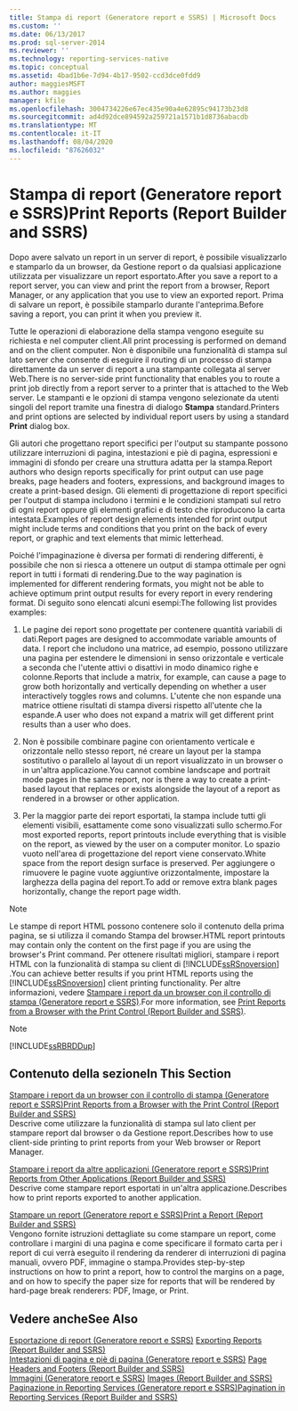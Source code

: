 ```yaml
---
title: Stampa di report (Generatore report e SSRS) | Microsoft Docs
ms.custom: ''
ms.date: 06/13/2017
ms.prod: sql-server-2014
ms.reviewer: ''
ms.technology: reporting-services-native
ms.topic: conceptual
ms.assetid: 4bad1b6e-7d94-4b17-9502-ccd3dce0fdd9
author: maggiesMSFT
ms.author: maggies
manager: kfile
ms.openlocfilehash: 3004734226e67ec435e90a4e62895c94173b23d8
ms.sourcegitcommit: ad4d92dce894592a259721a1571b1d8736abacdb
ms.translationtype: MT
ms.contentlocale: it-IT
ms.lasthandoff: 08/04/2020
ms.locfileid: "87626032"
---
```

# <a name="print-reports-report-builder-and-ssrs"></a><span data-ttu-id="bfbf0-102">Stampa di report (Generatore report e SSRS)</span><span class="sxs-lookup"><span data-stu-id="bfbf0-102">Print Reports (Report Builder and SSRS)</span></span>
  <span data-ttu-id="bfbf0-103">Dopo avere salvato un report in un server di report, è possibile visualizzarlo e stamparlo da un browser, da Gestione report o da qualsiasi applicazione utilizzata per visualizzare un report esportato.</span><span class="sxs-lookup"><span data-stu-id="bfbf0-103">After you save a report to a report server, you can view and print the report from a browser, Report Manager, or any application that you use to view an exported report.</span></span> <span data-ttu-id="bfbf0-104">Prima di salvare un report, è possibile stamparlo durante l'anteprima.</span><span class="sxs-lookup"><span data-stu-id="bfbf0-104">Before saving a report, you can print it when you preview it.</span></span>  
  
 <span data-ttu-id="bfbf0-105">Tutte le operazioni di elaborazione della stampa vengono eseguite su richiesta e nel computer client.</span><span class="sxs-lookup"><span data-stu-id="bfbf0-105">All print processing is performed on demand and on the client computer.</span></span> <span data-ttu-id="bfbf0-106">Non è disponibile una funzionalità di stampa sul lato server che consente di eseguire il routing di un processo di stampa direttamente da un server di report a una stampante collegata al server Web.</span><span class="sxs-lookup"><span data-stu-id="bfbf0-106">There is no server-side print functionality that enables you to route a print job directly from a report server to a printer that is attached to the Web server.</span></span> <span data-ttu-id="bfbf0-107">Le stampanti e le opzioni di stampa vengono selezionate da utenti singoli del report tramite una finestra di dialogo **Stampa** standard.</span><span class="sxs-lookup"><span data-stu-id="bfbf0-107">Printers and print options are selected by individual report users by using a standard **Print** dialog box.</span></span>  
  
 <span data-ttu-id="bfbf0-108">Gli autori che progettano report specifici per l'output su stampante possono utilizzare interruzioni di pagina, intestazioni e piè di pagina, espressioni e immagini di sfondo per creare una struttura adatta per la stampa.</span><span class="sxs-lookup"><span data-stu-id="bfbf0-108">Report authors who design reports specifically for print output can use page breaks, page headers and footers, expressions, and background images to create a print-based design.</span></span> <span data-ttu-id="bfbf0-109">Gli elementi di progettazione di report specifici per l'output di stampa includono i termini e le condizioni stampati sul retro di ogni report oppure gli elementi grafici e di testo che riproducono la carta intestata.</span><span class="sxs-lookup"><span data-stu-id="bfbf0-109">Examples of report design elements intended for print output might include terms and conditions that you print on the back of every report, or graphic and text elements that mimic letterhead.</span></span>  
  
 <span data-ttu-id="bfbf0-110">Poiché l'impaginazione è diversa per formati di rendering differenti, è possibile che non si riesca a ottenere un output di stampa ottimale per ogni report in tutti i formati di rendering.</span><span class="sxs-lookup"><span data-stu-id="bfbf0-110">Due to the way pagination is implemented for different rendering formats, you might not be able to achieve optimum print output results for every report in every rendering format.</span></span> <span data-ttu-id="bfbf0-111">Di seguito sono elencati alcuni esempi:</span><span class="sxs-lookup"><span data-stu-id="bfbf0-111">The following list provides examples:</span></span>  
  
1.  <span data-ttu-id="bfbf0-112">Le pagine dei report sono progettate per contenere quantità variabili di dati.</span><span class="sxs-lookup"><span data-stu-id="bfbf0-112">Report pages are designed to accommodate variable amounts of data.</span></span> <span data-ttu-id="bfbf0-113">I report che includono una matrice, ad esempio, possono utilizzare una pagina per estendere le dimensioni in senso orizzontale e verticale a seconda che l'utente attivi o disattivi in modo dinamico righe e colonne.</span><span class="sxs-lookup"><span data-stu-id="bfbf0-113">Reports that include a matrix, for example, can cause a page to grow both horizontally and vertically depending on whether a user interactively toggles rows and columns.</span></span> <span data-ttu-id="bfbf0-114">L'utente che non espande una matrice ottiene risultati di stampa diversi rispetto all'utente che la espande.</span><span class="sxs-lookup"><span data-stu-id="bfbf0-114">A user who does not expand a matrix will get different print results than a user who does.</span></span>  
  
2.  <span data-ttu-id="bfbf0-115">Non è possibile combinare pagine con orientamento verticale e orizzontale nello stesso report, né creare un layout per la stampa sostitutivo o parallelo al layout di un report visualizzato in un browser o in un'altra applicazione.</span><span class="sxs-lookup"><span data-stu-id="bfbf0-115">You cannot combine landscape and portrait mode pages in the same report, nor is there a way to create a print-based layout that replaces or exists alongside the layout of a report as rendered in a browser or other application.</span></span>  
  
3.  <span data-ttu-id="bfbf0-116">Per la maggior parte dei report esportati, la stampa include tutti gli elementi visibili, esattamente come sono visualizzati sullo schermo.</span><span class="sxs-lookup"><span data-stu-id="bfbf0-116">For most exported reports, report printouts include everything that is visible on the report, as viewed by the user on a computer monitor.</span></span> <span data-ttu-id="bfbf0-117">Lo spazio vuoto nell'area di progettazione del report viene conservato.</span><span class="sxs-lookup"><span data-stu-id="bfbf0-117">White space from the report design surface is preserved.</span></span> <span data-ttu-id="bfbf0-118">Per aggiungere o rimuovere le pagine vuote aggiuntive orizzontalmente, impostare la larghezza della pagina del report.</span><span class="sxs-lookup"><span data-stu-id="bfbf0-118">To add or remove extra blank pages horizontally, change the report page width.</span></span>  
  
> [!NOTE]  
>  <span data-ttu-id="bfbf0-119">Le stampe di report HTML possono contenere solo il contenuto della prima pagina, se si utilizza il comando Stampa del browser.</span><span class="sxs-lookup"><span data-stu-id="bfbf0-119">HTML report printouts may contain only the content on the first page if you are using the browser's Print command.</span></span> <span data-ttu-id="bfbf0-120">Per ottenere risultati migliori, stampare i report HTML con la funzionalità di stampa su client di [!INCLUDE[ssRSnoversion](../../includes/ssrsnoversion-md.md)] .</span><span class="sxs-lookup"><span data-stu-id="bfbf0-120">You can achieve better results if you print HTML reports using the [!INCLUDE[ssRSnoversion](../../includes/ssrsnoversion-md.md)] client printing functionality.</span></span> <span data-ttu-id="bfbf0-121">Per altre informazioni, vedere [Stampare i report da un browser con il controllo di stampa &#40;Generatore report e SSRS&#41;](print-reports-from-a-browser-with-the-print-control-report-builder-and-ssrs.md).</span><span class="sxs-lookup"><span data-stu-id="bfbf0-121">For more information, see [Print Reports from a Browser with the Print Control &#40;Report Builder and SSRS&#41;](print-reports-from-a-browser-with-the-print-control-report-builder-and-ssrs.md).</span></span>  
  
> [!NOTE]  
>  [!INCLUDE[ssRBRDDup](../../includes/ssrbrddup-md.md)]  
  
## <a name="in-this-section"></a><span data-ttu-id="bfbf0-122">Contenuto della sezione</span><span class="sxs-lookup"><span data-stu-id="bfbf0-122">In This Section</span></span>  
 [<span data-ttu-id="bfbf0-123">Stampare i report da un browser con il controllo di stampa &#40;Generatore report e SSRS&#41;</span><span class="sxs-lookup"><span data-stu-id="bfbf0-123">Print Reports from a Browser with the Print Control &#40;Report Builder and SSRS&#41;</span></span>](print-reports-from-a-browser-with-the-print-control-report-builder-and-ssrs.md)  
 <span data-ttu-id="bfbf0-124">Descrive come utilizzare la funzionalità di stampa sul lato client per stampare report dal browser o da Gestione report.</span><span class="sxs-lookup"><span data-stu-id="bfbf0-124">Describes how to use client-side printing to print reports from your Web browser or Report Manager.</span></span>  
  
 [<span data-ttu-id="bfbf0-125">Stampare i report da altre applicazioni &#40;Generatore report e SSRS&#41;</span><span class="sxs-lookup"><span data-stu-id="bfbf0-125">Print Reports from Other Applications &#40;Report Builder and SSRS&#41;</span></span>](print-reports-from-other-applications-report-builder-and-ssrs.md)  
 <span data-ttu-id="bfbf0-126">Descrive come stampare report esportati in un'altra applicazione.</span><span class="sxs-lookup"><span data-stu-id="bfbf0-126">Describes how to print reports exported to another application.</span></span>  
  
 [<span data-ttu-id="bfbf0-127">Stampare un report &#40;Generatore report e SSRS&#41;</span><span class="sxs-lookup"><span data-stu-id="bfbf0-127">Print a Report &#40;Report Builder and SSRS&#41;</span></span>](print-a-report-report-builder-and-ssrs.md)  
 <span data-ttu-id="bfbf0-128">Vengono fornite istruzioni dettagliate su come stampare un report, come controllare i margini di una pagina e come specificare il formato carta per i report di cui verrà eseguito il rendering da renderer di interruzioni di pagina manuali, ovvero PDF, immagine o stampa.</span><span class="sxs-lookup"><span data-stu-id="bfbf0-128">Provides step-by-step instructions on how to print a report, how to control the margins on a page, and on how to specify the paper size for reports that will be rendered by hard-page break renderers: PDF, Image, or Print.</span></span>  
  
## <a name="see-also"></a><span data-ttu-id="bfbf0-129">Vedere anche</span><span class="sxs-lookup"><span data-stu-id="bfbf0-129">See Also</span></span>  
 <span data-ttu-id="bfbf0-130">[Esportazione di report &#40;Generatore report e SSRS&#41;](export-reports-report-builder-and-ssrs.md) </span><span class="sxs-lookup"><span data-stu-id="bfbf0-130">[Exporting Reports &#40;Report Builder and SSRS&#41;](export-reports-report-builder-and-ssrs.md) </span></span>  
 <span data-ttu-id="bfbf0-131">[Intestazioni di pagina e piè di pagina &#40;Generatore report e SSRS&#41;](../report-design/page-headers-and-footers-report-builder-and-ssrs.md) </span><span class="sxs-lookup"><span data-stu-id="bfbf0-131">[Page Headers and Footers &#40;Report Builder and SSRS&#41;](../report-design/page-headers-and-footers-report-builder-and-ssrs.md) </span></span>  
 <span data-ttu-id="bfbf0-132">[Immagini &#40;Generatore report e SSRS&#41;](../report-design/images-report-builder-and-ssrs.md) </span><span class="sxs-lookup"><span data-stu-id="bfbf0-132">[Images &#40;Report Builder and SSRS&#41;](../report-design/images-report-builder-and-ssrs.md) </span></span>  
 [<span data-ttu-id="bfbf0-133">Paginazione in Reporting Services &#40;Generatore report e SSRS&#41;</span><span class="sxs-lookup"><span data-stu-id="bfbf0-133">Pagination in Reporting Services &#40;Report Builder  and SSRS&#41;</span></span>](../report-design/pagination-in-reporting-services-report-builder-and-ssrs.md)  
  
  
